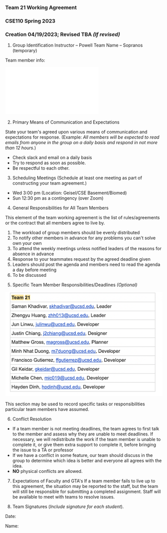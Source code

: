 ### **Team 21 Working Agreement**

### CSE110 Spring 2023

### Creation 04/19/2023; Revised TBA _(If revised)_

1) Group Identification
 Instructor – Powell
 Team Name – Sopranos (temporary)

Team member info:

![image](admin/misc/rules.md)

2) Primary Means of Communication and Expectations

State your team's agreed upon various means of communication and expectations for response. (Example: _All members will be expected to read emails from anyone in the group on a daily basis and respond in not more than 12 hours._)

- Check slack and email on a daily basis
- Try to respond as soon as possible.
- Be respectful to each other.

3) Scheduling Meetings (Schedule at least one meeting as part of constructing your team agreement.)

- Wed 3:00 pm (Location: Geisel/CSE Basement/Biomed)
- Sun 12:30 pm as a contingency (over Zoom)

4) General Responsibilities for All Team Members

This element of the team working agreement is the list of rules/agreements or the contract that all members agree to live by.

1. The workload of group members should be evenly distributed
2. To notify other members in advance for any problems you can't solve own your own
3. To attend the weekly meetings unless notified leaders of the reasons for absence in advance
4. Response to your teammates request by the agreed deadline given
5. Leaders should post the agenda and members need to read the agenda a day before meeting
6. To be discussed

5) Specific Team Member Responsibilities/Deadlines _(Optional)_

![image](admin/misc/roles.jpg)

This section may be used to record specific tasks or responsibilities particular team members have assumed.

6) Conflict Resolution

- If a team member is not meeting deadlines, the team agrees to first talk to the member and assess why they are unable to meet deadlines. If necessary, we will redistribute the work if the team member is unable to complete it, or give them extra support to complete it, before bringing the issue to a TA or professor
- If we have a conflict in some feature, our team should discuss in the group to determine which idea is better and everyone all agrees with the idea.
- **NO** physical conflicts are allowed.

7) Expectations of Faculty and GTA's
 If a team member fails to live up to this agreement, the situation may be reported to the staff, but the team will still be responsible for submitting a completed assignment. Staff will be available to meet with teams to resolve issues.

8) Team Signatures (_Include signature for each student_).

Date:

Name:
